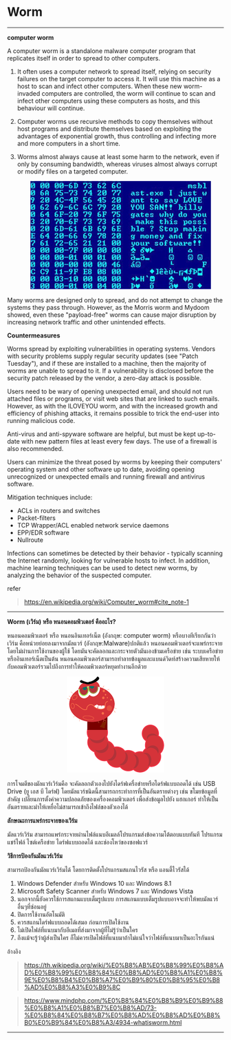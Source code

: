 # Worm
- - -
**computer worm**

  A computer worm is a standalone malware computer program that replicates itself in order to spread to other computers.
  1. It often uses a computer network to spread itself, 
  relying on security failures on the target computer to access it. It will use this machine as a host to scan and infect other computers. When these new worm-invaded computers are controlled, 
  the worm will continue to scan and infect other computers using these computers as hosts, and this behaviour will continue.
  2. Computer worms use recursive methods to copy themselves without host programs and distribute themselves based on exploiting the advantages of exponential growth, thus controlling and infecting more and more computers in a short time.
  3. Worms almost always cause at least some harm to the network, even if only by consuming bandwidth, whereas viruses almost always corrupt or modify files on a targeted computer.

     <p align="center">
         <img src="img/Virusworm.jpg" />
      </p>
     
Many worms are designed only to spread, and do not attempt to change the systems they pass through. However, as the Morris worm and Mydoom showed, even these "payload-free" worms can cause major disruption by increasing network traffic and other unintended effects.

**Countermeasures**

Worms spread by exploiting vulnerabilities in operating systems. Vendors with security problems supply regular security updates (see "Patch Tuesday"), and if these are installed to a machine, then the majority of worms are unable to spread to it. If a vulnerability is disclosed before the security patch released by the vendor, a zero-day attack is possible.

Users need to be wary of opening unexpected email, and should not run attached files or programs, or visit web sites that are linked to such emails. However, as with the ILOVEYOU worm, and with the increased growth and efficiency of phishing attacks, it remains possible to trick the end-user into running malicious code.

Anti-virus and anti-spyware software are helpful, but must be kept up-to-date with new pattern files at least every few days. The use of a firewall is also recommended.

Users can minimize the threat posed by worms by keeping their computers' operating system and other software up to date, avoiding opening unrecognized or unexpected emails and running firewall and antivirus software.

Mitigation techniques include:

 + ACLs in routers and switches
 + Packet-filters
 + TCP Wrapper/ACL enabled network service daemons
 + EPP/EDR software
 + Nullroute

Infections can sometimes be detected by their behavior - typically scanning the Internet randomly, looking for vulnerable hosts to infect. In addition, machine learning techniques can be used to detect new worms, by analyzing the behavior of the suspected computer.

refer
> https://en.wikipedia.org/wiki/Computer_worm#cite_note-1

- - -

**Worm (เวิร์ม) หรือ หนอนคอมพิวเตอร์ คืออะไร?**

  หนอนคอมพิวเตอร์ หรือ หนอนอินเทอร์เน็ต (อังกฤษ: computer worm) หรือบางทีเรียกกันว่าเวิร์ม คือหน่วยย่อยลงมาจากมัลแวร์ (อังกฤษ:Malware)ปกติแล้ว หนอนคอมพิวเตอร์จะแพร่กระจายโดยไม่ผ่านการใช้งานของผู้ใช้ โดยมันจะคัดลอกและกระจายตัวมันเองข้ามเครือข่าย      เช่น  ระบบเครือข่ายหรืออินเทอร์เน็ตเป็นต้น หนอนคอมพิวเตอร์สามารถทำลายข้อมูลและแบนด์วิดท์สร้างความเสียหายให้กับคอมพิวเตอร์รวมไปถึงการทำให้คอมพิวเตอร์หยุดทำงานอีกด้วย
     <p align="center">
         <img src="img/worm.png" />
     </p>

  การโจมตีของมัลแวร์เวิร์มคือ จะคัดลอกตัวเองไปยังไดร์ฟเครื่อข่ายหรือไดร์ฟแบบถอดได้ เช่น USB Drive (ยู เอส บี ไดร์ฟ) โดยมัลแวร์ชนิดนี้สามารถกระทำการที่เป็นอันตรายต่างๆ เช่น ขโมยข้อมูลที่สำคัญ เปลี่ยนการตั้งค่าความปลอดภัยของเครื่องคอมพิวเตอร์ เพื่อส่งข้อมูลไปยัง     แฮกเกอร์ ทำให้เป็นอันตรายและมำให้เหยื่อไม่สามารถเข้าถึงไฟล์ของตัวเองได้

**ลักษณะการแพร่กระจายของเวิร์ม**

  มัลแวร์เวิร์ม สามารถแพร่กระจายผ่านไฟล์แนบอีเมลล์โปรแกรมส่งข้อความโต้ตอบแบบทันที โปรแกรมแชร์ไฟล์ ไซต์เครือข่าย ไดร์ฟแบบถอดได้ และช่องโหว่ของซอฟแวร์

**วิธีการป้องกันมัลแวร์เวิร์ม**

  สามารถป้องกันมัลแวร์เวิร์มได้ โดยการติดตั้งโปรแกรมสแกนไวรัส หรือ แอนตี้ไวรัสได้ 
  1. Windows Defender สำหรับ Windows 10 และ Windows 8.1
  2. Microsoft Safety Scanner สำหรับ Windows 7 และ Windows Vista
  3. นอกจากนี้ยังควรใช้การสแกนแบบเต็มรูปแบบ การสแกนแบบเต็มรูปแบบอาจจะทำให้พบมัลแวร์อื่นๆที่ซ่อนอยู่
  4. ปิดการใช้งานอัตโนมัติ
  5. ควรสแกนไดร์ฟแบบถอดได้เสมอ ก่อนการเปิดใช้งาน
  6. ไม่เปิดไฟล์ที่แนบมากับอีเมลที่ส่งมาจากผู้ที่ไม่รู้ว่าเป็นใคร
  7. ถึงแม้จะรู้ว่าผู้ส่งเป็นใคร ก็ไม่ควรเปิดไฟล์ที่แนบมาถ้าไม่แน่ใจว่าไฟล์ที่แนบมาเป็นอะไรกันแน่

อ้างอิง
> https://th.wikipedia.org/wiki/%E0%B8%AB%E0%B8%99%E0%B8%AD%E0%B8%99%E0%B8%84%E0%B8%AD%E0%B8%A1%E0%B8%9E%E0%B8%B4%E0%B8%A7%E0%B9%80%E0%B8%95%E0%B8%AD%E0%B8%A3%E0%B9%8C

> https://www.mindphp.com/%E0%B8%84%E0%B8%B9%E0%B9%88%E0%B8%A1%E0%B8%B7%E0%B8%AD/73-%E0%B8%84%E0%B8%B7%E0%B8%AD%E0%B8%AD%E0%B8%B0%E0%B9%84%E0%B8%A3/4934-whatisworm.html

- - -
